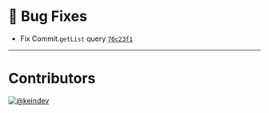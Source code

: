 # :bug: Bug Fixes

- Fix Commit.`getList` query [`70c23f1`](https://github.com/keindev/gh-gql/commit/70c23f1c7a9e8e8a81b0c2b6aeb95e448033f57b)

---

# Contributors

[![@keindev](https://avatars.githubusercontent.com/u/4527292?v=4&s=40)](https://github.com/keindev)
